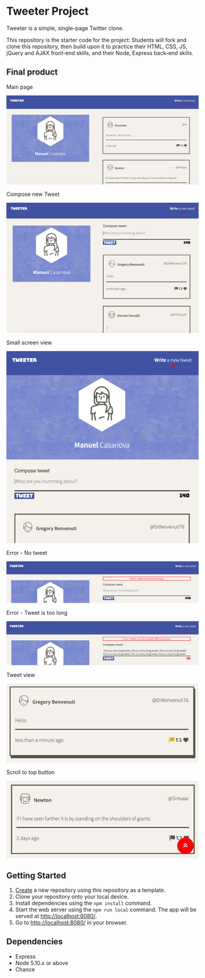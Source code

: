 # Tweeter Project

Tweeter is a simple, single-page Twitter clone.

This repository is the starter code for the project: Students will fork and clone this repository, then build upon it to practice their HTML, CSS, JS, jQuery and AJAX front-end skills, and their Node, Express back-end skills.

## Final product

Main page

![Main page](https://github.com/manuelcasanova/tweeter2/blob/master/docs/mainPageScreenView.png?raw=true)

Compose new Tweet

![Compose new Tweet](https://github.com/manuelcasanova/tweeter2/blob/master/docs/mainPageComposeTweetScreenView.png?raw=true)

Small screen view

![Small screen view](https://github.com/manuelcasanova/tweeter2/blob/master/docs/mainPageSmallScreenView.png?raw=true)

Error - No tweet

![Error - No tweet](https://github.com/manuelcasanova/tweeter2/blob/master/docs/noTweetError.png?raw=true)

Error - Tweet is too long

![Error - Tweet is too long](https://github.com/manuelcasanova/tweeter2/blob/master/docs/tooLongTweetError.png?raw=true)

Tweet view

![Tweet view](https://github.com/manuelcasanova/tweeter2/blob/master/docs/tweetView.png?raw=true)

Scroll to top button

![Scroll to top button](https://github.com/manuelcasanova/tweeter2/blob/master/docs/scrollToTopButton.png?raw=true)

## Getting Started

1. [Create](https://docs.github.com/en/repositories/creating-and-managing-repositories/creating-a-repository-from-a-template) a new repository using this repository as a template.
2. Clone your repository onto your local device.
3. Install dependencies using the `npm install` command.
3. Start the web server using the `npm run local` command. The app will be served at <http://localhost:8080/>.
4. Go to <http://localhost:8080/> in your browser.

## Dependencies

- Express
- Node 5.10.x or above
- Chance

